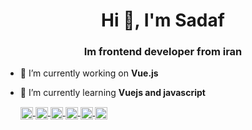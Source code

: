 <!--- 👋 Hi, I’m @sadafamininia99 
- 👀 I’m interested in Js ,Vuejs
- 🌱 I’m currently learning vuejs 
- 💞️ I’m looking to collaborate on frontend projects
- 📫 How to reach me 
- 📞https://twitter.com/sadafamininiia
- 📞https://www.linkedin.com/in/sadafamininia/
-->

<!---
sadafamininia99/sadafamininia99 is a ✨ special ✨ repository because its `README.md` (this file) appears on your GitHub profile.
You can click the Preview link to take a look at your changes.
--->
<h1 align="center">Hi 👋, I'm Sadaf</h1>
<h3 align="center">Im frontend developer from iran</h3>

<!-- <p align="left">
    <img src="https://komarev.com/ghpvc/?username=alameenboss" alt="alameenboss" />
</p> -->

- 🔭 I’m currently working on **Vue.js**

- 🌱 I’m currently learning **Vuejs and javascript**


    <a href="https://codepen.io/amininia" target="blank">
        <img align="center" src="https://cdn.jsdelivr.net/npm/simple-icons@3.0.1/icons/codepen.svg" alt="alameenboss"
            height="20" width="20" />
    </a>
   
    <a href="https://twitter.com/sadafamininiia" target="blank">
        <img align="center" src="https://cdn.jsdelivr.net/npm/simple-icons@3.0.1/icons/twitter.svg" alt="alameenboss"
            height="20" width="20" />
    </a>
    <a href="https://www.linkedin.com/in/sadafamininia/" target="blank">
        <img align="center" src="https://cdn.jsdelivr.net/npm/simple-icons@3.0.1/icons/linkedin.svg" alt="alameens"
            height="20" width="20" />
    </a>
    <a href="https://stackoverflow.com/users/10728990/sadaf" target="blank">
        <img align="center" src="https://cdn.jsdelivr.net/npm/simple-icons@3.0.1/icons/stackoverflow.svg"
            alt="alameenboss" height="20" width="20" />
    </a>
    <!-- <a href="https://codesandbox.com/alameenboss" target="blank">
        <img align="center" src="https://cdn.jsdelivr.net/npm/simple-icons@3.0.1/icons/codesandbox.svg"
            alt="alameenboss" height="20" width="20" />
    </a> -->
    <!-- <a href="https://kaggle.com/alameenboss" target="blank">
        <img align="center" src="https://cdn.jsdelivr.net/npm/simple-icons@3.0.1/icons/kaggle.svg" alt="alameenboss"
            height="20" width="20" />
    </a> -->
    
    <a href="https://www.instagram.com/girl._.codee/" target="blank">
        <img align="center" src="https://cdn.jsdelivr.net/npm/simple-icons@3.0.1/icons/instagram.svg" alt="alameenboss"
            height="20" width="20" />
    </a>
     <a href="https://www.youtube.com/channel/UCImHAgK2R4N8Hq3miFvJfQw" target="blank">
        <img align="center" src="https://cdn.jsdelivr.net/npm/simple-icons@3.0.1/icons/youtube.svg" alt="alameenboss"
            height="20" width="20" />
    </a>
    <!-- <a href="https://dribbble.com/alameenboss" target="blank">
        <img align="center" src="https://cdn.jsdelivr.net/npm/simple-icons@3.0.1/icons/dribbble.svg" alt="alameenboss"
            height="20" width="20" />
    </a> -->
    <!-- <a href="https://www.behance.net/alameenboss" target="blank">
        <img align="center" src="https://cdn.jsdelivr.net/npm/simple-icons@3.0.1/icons/behance.svg" alt="alameenboss"
            height="20" width="20" />
    </a> -->
    <!-- <a href="https://medium.com/@alameenboss" target="blank">
        <img align="center" src="https://cdn.jsdelivr.net/npm/simple-icons@3.0.1/icons/medium.svg" alt="@alameenboss"
            height="20" width="20" />
    </a> -->

</p>


